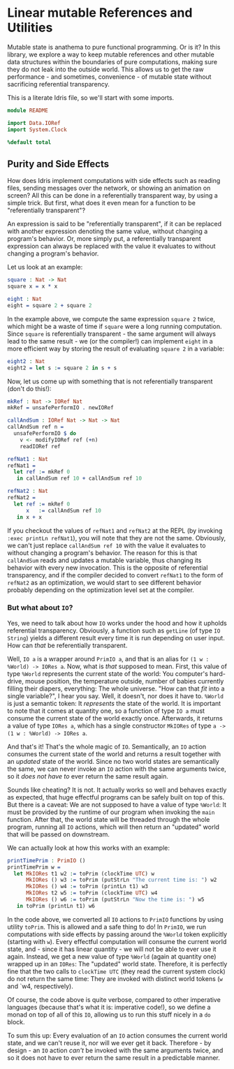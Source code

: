 # Linear mutable References and Utilities

Mutable state is anathema to pure functional programming.
Or is it? In this library, we explore a way to keep mutable
references and other mutable data structures
within the boundaries of pure computations, making sure they
do not leak into the outside world. This allows us to get
the raw performance - and sometimes, convenience - of mutable state
without sacrificing referential transparency.

This is a literate Idris file, so we'll start with some
imports.

```idris
module README

import Data.IORef
import System.Clock

%default total
```

## Purity and Side Effects

How does Idris implement computations with side effects such as
reading files, sending messages over the network, or showing an
animation on screen? All this can be done in a referentially
transparent way, by using a simple trick. But first, what does
it even mean for a function to be "referentially transparent"?

An expression is said to be "referentially transparent", if it
can be replaced with another expression denoting the same value, without
changing a program's behavior. Or, more simply put, a referentially
transparent expression can always be replaced with the value it
evaluates to without changing a program's behavior.

Let us look at an example:

```idris
square : Nat -> Nat
square x = x * x

eight : Nat
eight = square 2 + square 2
```

In the example above, we compute the same expression `square 2`
twice, which might be a waste of time if `square` were a long
running computation. Since `square` is referentially transparent -
the same argument will always lead to the same result - we (or the
compiler!) can implement `eight` in a more efficient way
by storing the result of evaluating `square 2` in a variable:

```idris
eight2 : Nat
eight2 = let s := square 2 in s + s
```

Now, let us come up with something that is not referentially
transparent (don't do this!):

```idris
mkRef : Nat -> IORef Nat
mkRef = unsafePerformIO . newIORef

callAndSum : IORef Nat -> Nat -> Nat
callAndSum ref n =
  unsafePerformIO $ do
    v <- modifyIORef ref (+n)
    readIORef ref

refNat1 : Nat
refNat1 =
  let ref := mkRef 0
   in callAndSum ref 10 + callAndSum ref 10

refNat2 : Nat
refNat2 =
  let ref := mkRef 0
      x   := callAndSum ref 10
   in x + x
```

If you checkout the values of `refNat1` and `refNat2` at the
REPL (by invoking `:exec printLn refNat1`), you will note
that they are not the same. Obviously, we can't just replace
`callAndSum ref 10` with the value it evaluates to without
changing a program's behavior. The reason for this is that
`callAndSum` reads and updates a mutable variable, thus
changing its behavior with every new invocation. This is
the opposite of referential transparency, and if the compiler
decided to convert `refNat1` to the form of `refNat2` as an
optimization, we would start to see different behavior probably
depending on the optimization level set at the compiler.

### But what about `IO`?

Yes, we need to talk about how `IO` works under the hood and
how it upholds referential transparency. Obviously, a
function such as `getLine` (of type `IO String`) yields
a different result every time it is run depending on
user input. How can *that* be referentially transparent.

Well, `IO a` is a wrapper around `PrimIO a`, and that is an alias
for `(1 w : %World) -> IORes a`. Now, what is *that* supposed to mean.
First, this value of type `%World` represents the current state
of the world: You computer's hard-drive, mouse position, the
temperature outside, number of babies currently filling their
diapers, everything: The whole universe. "How can that *fit*
into a single variable?", I hear you say. Well, it doesn't, nor
does it have to. `%World` is just a semantic token: It *represents*
the state of the world. It is important to note that it comes
at quantity one, so a function of type `IO a` must consume
the current state of the world exactly once. Afterwards, it
returns a value of type `IORes a`, which has a single
constructor `MkIORes` of type `a -> (1 w : %World) -> IORes a`.

And that's it! That's the whole magic of `IO`. Semantically, an
`IO` action consumes the current state of the world and returns
a result together with an *updated* state of the world. Since
no two world states are semantically the same, we can never
invoke an `IO` action with the same arguments twice, so it
*does not have to* ever return the same result again.

Sounds like cheating? It is not. It actually works so well
and behaves exactly as expected, that huge effectful programs
can be safely built on top of this. But there is a caveat:
We are not supposed to have a value of type `%World`: It must
be provided by the runtime of our program when invoking the
`main` function. After that, the world state will be threaded
through the whole program, running all `IO` actions, which
will then return an "updated" world that will be passed on
downstream.

We can actually look at how this works with an example:

```idris
printTimePrim : PrimIO ()
printTimePrim w =
  let MkIORes t1 w2 := toPrim (clockTime UTC) w
      MkIORes () w3 := toPrim (putStrLn "The current time is: ") w2
      MkIORes () w4 := toPrim (printLn t1) w3
      MkIORes t2 w5 := toPrim (clockTime UTC) w4
      MkIORes () w6 := toPrim (putStrLn "Now the time is: ") w5
   in toPrim (printLn t1) w6
```

In the code above, we converted all `IO` actions to `PrimIO` functions
by using utility `toPrim`. This is allowed and a safe thing to do! In
`PrimIO`, we run computations with side effects by passing around
the `%World` token explicitly (starting with `w`). Every effectful
computation will consume the current world state, and - since it has
linear quantity - we will not be able to ever use it again. Instead,
we get a new value of type `%World` (again at quantity one) wrapped
up in an `IORes`: The "updated" world state. Therefore, it is perfectly
fine that the two calls to `clockTime UTC` (they read the current system
clock) do not return the same time: They are invoked with distinct
world tokens (`w` and `w4, respectively).

Of course, the code above is quite verbose, compared to other imperative
languages (because that's what it is: imperative code!), so we define
a monad on top of all of this `IO`, allowing us to run this stuff nicely
in a `do` block.

To sum this up: Every evaluation of an `IO` action consumes the
current world state, and we can't reuse it, nor will we ever get it back.
Therefore - by design - an `IO` action *can't* be invoked with the same
arguments twice, and so it does not have to ever return the same
result in a predictable manner.

<!-- vi: filetype=idris2:syntax=markdown
-->
